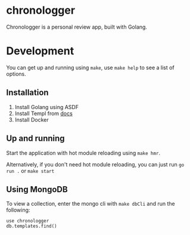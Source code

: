 # chronologger

Chronologger is a personal review app, built with Golang.

# Development

You can get up and running using `make`, use `make help` to see a list of options.

## Installation

1) Install Golang using ASDF
2) Install Templ from [docs](https://templ.guide/quick-start/installation)
3) Install Docker

## Up and running

Start the application with hot module reloading using `make hmr`.

Alternatively, if you don't need hot module reloading, you can just run `go run .` or `make start`

## Using MongoDB

To view a collection, enter the mongo cli with `make dbCli` and run the following:
```
use chronologger
db.templates.find()
```

